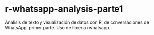 # r-whatsapp-analysis-parte1
Análisis de texto y visualización de datos con R, de conversaciones de WhatsApp, primer parte. Uso de librería rwhatsapp.
